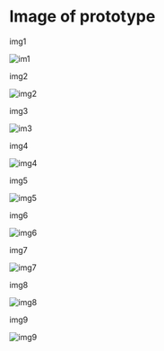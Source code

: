 # Image of prototype

img1

![im1](https://user-images.githubusercontent.com/77674793/141794869-351d4c44-4c1b-4f7e-b7ef-e45d8da25dc1.png)

img2

![img2](https://user-images.githubusercontent.com/77674793/141795114-1160babf-b9ca-4b1b-b24a-44d15a94519e.png)

img3

![im3](https://user-images.githubusercontent.com/77674793/141794990-ba3a46ed-5c81-427d-87d7-c12f8f53edbb.png)

img4

![img4](https://user-images.githubusercontent.com/77674793/141795216-d5ad1686-7dfa-484c-9ee9-d703bd0b8665.png)

img5

![img5](https://user-images.githubusercontent.com/77674793/141795236-0d2a39f4-a837-4e3c-99a1-c76527c3495e.png)

img6

![img6](https://user-images.githubusercontent.com/77674793/141795248-bdd59387-a0c3-41e0-b017-b157d8a32128.png)

img7

![img7](https://user-images.githubusercontent.com/77674793/141795260-6f70fdc9-68a4-4c06-85bb-dfa6db31feaa.png)

img8

![img8](https://user-images.githubusercontent.com/77674793/141795273-2b2d073a-b2d5-486e-84a4-27cf1ff47c2e.png)

img9

![img9](https://user-images.githubusercontent.com/77674793/141795279-d901a712-e9e9-41b4-bc77-39378dc46495.png)

